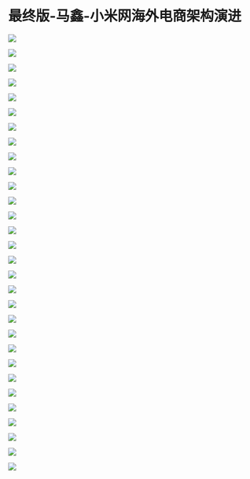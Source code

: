 # 最终版-马鑫-小米网海外电商架构演进

![](https://raw.githubusercontent.com/hellojd2018/ms_document/master/Qcon/Qcon_shanghai_2018/images/094356664ZGGrZa/201905130943_4.png)


![](https://raw.githubusercontent.com/hellojd2018/ms_document/master/Qcon/Qcon_shanghai_2018/images/094356664ZGGrZa/201905130943_5.png)


![](https://raw.githubusercontent.com/hellojd2018/ms_document/master/Qcon/Qcon_shanghai_2018/images/094356664ZGGrZa/201905130943_6.png)


![](https://raw.githubusercontent.com/hellojd2018/ms_document/master/Qcon/Qcon_shanghai_2018/images/094356664ZGGrZa/201905130943_7.png)


![](https://raw.githubusercontent.com/hellojd2018/ms_document/master/Qcon/Qcon_shanghai_2018/images/094356664ZGGrZa/201905130943_8.png)


![](https://raw.githubusercontent.com/hellojd2018/ms_document/master/Qcon/Qcon_shanghai_2018/images/094356664ZGGrZa/201905130943_9.png)


![](https://raw.githubusercontent.com/hellojd2018/ms_document/master/Qcon/Qcon_shanghai_2018/images/094356664ZGGrZa/201905130943_10.png)


![](https://raw.githubusercontent.com/hellojd2018/ms_document/master/Qcon/Qcon_shanghai_2018/images/094356664ZGGrZa/201905130943_11.png)


![](https://raw.githubusercontent.com/hellojd2018/ms_document/master/Qcon/Qcon_shanghai_2018/images/094356664ZGGrZa/201905130943_12.png)


![](https://raw.githubusercontent.com/hellojd2018/ms_document/master/Qcon/Qcon_shanghai_2018/images/094356664ZGGrZa/201905130943_13.png)


![](https://raw.githubusercontent.com/hellojd2018/ms_document/master/Qcon/Qcon_shanghai_2018/images/094356664ZGGrZa/201905130943_14.png)


![](https://raw.githubusercontent.com/hellojd2018/ms_document/master/Qcon/Qcon_shanghai_2018/images/094356664ZGGrZa/201905130943_15.png)


![](https://raw.githubusercontent.com/hellojd2018/ms_document/master/Qcon/Qcon_shanghai_2018/images/094356664ZGGrZa/201905130943_16.png)


![](https://raw.githubusercontent.com/hellojd2018/ms_document/master/Qcon/Qcon_shanghai_2018/images/094356664ZGGrZa/201905130943_17.png)


![](https://raw.githubusercontent.com/hellojd2018/ms_document/master/Qcon/Qcon_shanghai_2018/images/094356664ZGGrZa/201905130943_18.png)


![](https://raw.githubusercontent.com/hellojd2018/ms_document/master/Qcon/Qcon_shanghai_2018/images/094356664ZGGrZa/201905130943_19.png)


![](https://raw.githubusercontent.com/hellojd2018/ms_document/master/Qcon/Qcon_shanghai_2018/images/094356664ZGGrZa/201905130943_20.png)


![](https://raw.githubusercontent.com/hellojd2018/ms_document/master/Qcon/Qcon_shanghai_2018/images/094356664ZGGrZa/201905130943_21.png)


![](https://raw.githubusercontent.com/hellojd2018/ms_document/master/Qcon/Qcon_shanghai_2018/images/094356664ZGGrZa/201905130943_22.png)


![](https://raw.githubusercontent.com/hellojd2018/ms_document/master/Qcon/Qcon_shanghai_2018/images/094356664ZGGrZa/201905130943_23.png)


![](https://raw.githubusercontent.com/hellojd2018/ms_document/master/Qcon/Qcon_shanghai_2018/images/094356664ZGGrZa/201905130943_24.png)


![](https://raw.githubusercontent.com/hellojd2018/ms_document/master/Qcon/Qcon_shanghai_2018/images/094356664ZGGrZa/201905130943_25.png)


![](https://raw.githubusercontent.com/hellojd2018/ms_document/master/Qcon/Qcon_shanghai_2018/images/094356664ZGGrZa/201905130943_26.png)


![](https://raw.githubusercontent.com/hellojd2018/ms_document/master/Qcon/Qcon_shanghai_2018/images/094356664ZGGrZa/201905130943_27.png)


![](https://raw.githubusercontent.com/hellojd2018/ms_document/master/Qcon/Qcon_shanghai_2018/images/094356664ZGGrZa/201905130943_28.png)


![](https://raw.githubusercontent.com/hellojd2018/ms_document/master/Qcon/Qcon_shanghai_2018/images/094356664ZGGrZa/201905130943_29.png)


![](https://raw.githubusercontent.com/hellojd2018/ms_document/master/Qcon/Qcon_shanghai_2018/images/094356664ZGGrZa/201905130943_30.png)


![](https://raw.githubusercontent.com/hellojd2018/ms_document/master/Qcon/Qcon_shanghai_2018/images/094356664ZGGrZa/201905130943_31.png)


![](https://raw.githubusercontent.com/hellojd2018/ms_document/master/Qcon/Qcon_shanghai_2018/images/094356664ZGGrZa/201905130943_32.png)


![](https://raw.githubusercontent.com/hellojd2018/ms_document/master/Qcon/Qcon_shanghai_2018/images/094356664ZGGrZa/201905130943_33.png)


